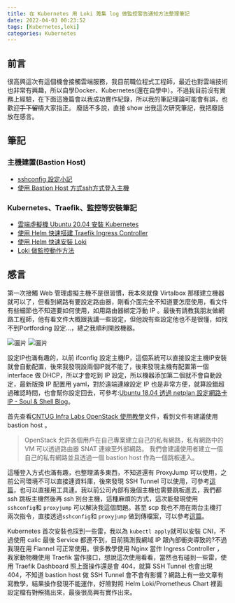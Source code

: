 ```yaml
---
title: 在 Kubernetes 用 Loki 蒐集 log 做監控警告通知方法整理筆記
date: 2022-04-03 00:23:52
tags: [Kubernetes,loki]
categories: Kubernetes 
---
```


## 前言

很高興這次有這個機會接觸雲端服務，我目前職位程式工程師，最近也對雲端技術也非常有興趣，所以自學Docker、Kubernetes(還在自學中）。不過我目前沒有實務上經驗，在下面這幾篇會以我成功實作紀錄，所以我的筆記理論可能會有誤，也歡迎~~手下留情~~大家指正。
廢話不多說，直接 show 出我這次研究筆記，我把廢話放在感言。


<!--more-->

## 筆記

### 主機建置(Bastion Host)

- [sshconfig 設定小記](https://malagege.github.io/blog/2022/02/13/sshconfig-%E8%A8%AD%E5%AE%9A%E5%B0%8F%E8%A8%98/)
- [使用 Bastion Host 方式ssh方式登入主機](https://malagege.github.io/blog/2022/02/13/%E4%BD%BF%E7%94%A8-Bastion-Host-%E6%96%B9%E5%BC%8Fssh%E6%96%B9%E5%BC%8F%E7%99%BB%E5%85%A5%E4%B8%BB%E6%A9%9F/)

### Kubernetes、Traefik、監控等安裝筆記

- [雲端虛擬機 Ubuntu 20.04 安裝 Kubernetes](https://malagege.github.io/blog/2022/04/02/%E9%9B%B2%E7%AB%AF%E8%99%9B%E6%93%AC%E6%A9%9F-Ubuntu-20-04-%E5%AE%89%E8%A3%9D-Kubernetes/)
- [使用 Helm 快速搭建 Traefik Ingress Controller](https://malagege.github.io/blog/2022/04/03/%E4%BD%BF%E7%94%A8-helm-%E5%BF%AB%E9%80%9F%E6%90%AD%E5%BB%BA-Traefik-Ingress-Controller/)
- [使用 Helm 快速安裝 Loki](https://malagege.github.io/blog/2022/04/03/%E4%BD%BF%E7%94%A8-Helm-%E5%BF%AB%E9%80%9F%E5%AE%89%E8%A3%9D-Loki/)
- [Loki 做監控動作方法](https://malagege.github.io/blog/2022/04/03/Loki-%E5%81%9A%E7%9B%A3%E6%8E%A7%E5%8B%95%E4%BD%9C%E6%96%B9%E6%B3%95/)

## 感言

第一次接觸 Web 管理虛擬主機不是很習慣，我本來就像 Virtalbox 那樣建立機器就可以了，但看到網路有要設定路由器，剛看介面完全不知道要怎麼使用，看文件有些細節也不知道要如何使用，如用路由器綁定浮動 IP 。最後有請教我朋友做網路工程師，他有看文件大概跟我講一些設定，但他說有些設定他也不是很懂，如找不到Portfording 設定...，總之我順利開啟機器。

![圖片](https://user-images.githubusercontent.com/6058558/161392241-c4349952-624c-41bd-bedd-4e970d1c6e46.png)
![圖片](https://user-images.githubusercontent.com/6058558/161392274-a22f0a6e-75f8-4394-a352-afba818aba00.png)

設定IP也滿有趣的，以前 ifconfig 設定主機IP，這個系統可以直接設定主機IP安裝就會自動配置，後來我發現設兩個IP就不能了，後來發現主機有配置第一個 interface 做 DHCP，所以才會吃到 IP 設定，所以機器添加第二個就不會自動設定，最新版換 IP 配置用 yaml，對於遠端連線設定 IP 也是非常方便，就算設錯超過確認時間，也會幫你設定回去，可參考:[Ubuntu 18.04 透過 netplan 設定網路卡 IP - Soul & Shell Blog](https://blog.toright.com/posts/6293/ubuntu-18-04-%E9%80%8F%E9%81%8E-netplan-%E8%A8%AD%E5%AE%9A%E7%B6%B2%E8%B7%AF%E5%8D%A1-ip.html)。

首先查看[CNTUG Infra Labs OpenStack 使用教學](https://github.com/cloud-native-taiwan/Infra-Labs-Docs/blob/main/user-guide/openstack.md)文件，看到文件有建議使用 bastion host 。

> OpenStack 允許各個用戶在自己專案建立自己的私有網路，私有網路中的 VM 可以透過路由器 SNAT 連線至外部網路。 我們會建議使用者建立一個自己的私有網路並且透過一個 bastion host 作為一個跳板連入。

這種登入方式也滿有趣，也整理滿多東西，不知道還有 ProxyJump 可以使用，之前公司環境不可以直接連資料庫，後來發現 SSH Tunnel 可以使用，可參考[這篇](https://malagege.github.io/blog/2018/12/13/ssh-port-forward%E9%80%A3MySQL%E6%96%B9%E6%B3%95/)，也可以直接用工具連。我以前公司內部有幾個主機也需要跳板進去，我們都 ssh 跳板主機然後再 ssh 別台主機，這種麻煩的方式，這次能發現使用 `sshconfig`和 `proxyjump` 可以解決我這個問題。甚至 scp 我也不用在兩台主機打兩次指令，直接透過`sshconfig`和 `proxyjump` 做到傳檔案，可以參考[這篇](https://nyogjtrc.github.io/posts/2020/03/ssh-proxyjump/)。

Kubernetes 首次安裝也採到一些雷，我以為 `kubectl apply`就可以安裝 CNI，不過使用 calic 最後 Service 都連不到，目前猜測我網域 IP 跟內部衝突導致的?不過我現在用 Flannel 可正常使用。很多教學使用 Nginx 當作 Ingress Controller ，我家動物機使用 Traefik 當作接口，想說這次使用看看，當然也有碰到一些雷，使用 Traefik Dashboard 照上面操作還是會 404，就算 SSH Tunnel 也會出現 404，不知道 bastion host 做 SSH Tunnel 會不會有影響？網路上有一些文章有寫教學，結果操作發現不能運作，好險對照 Helm Loki/Prometheus Chart 裡面設定檔有~~對照~~猜出來，最後很高興有實作出來。
